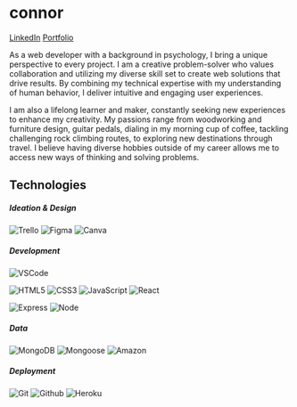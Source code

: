 # connor

[LinkedIn]([https://otic.herokuapp.com/](https://www.linkedin.com/in/connorbyram/)) 
[Portfolio]([https://otic.herokuapp.com/](https://cnnrbyrm.webflow.io/))

As a web developer with a background in psychology, I bring a unique perspective to every project. I am a creative problem-solver who values collaboration and utilizing my diverse skill set to create web solutions that drive results. By combining my technical expertise with my understanding of human behavior, I deliver intuitive and engaging user experiences.

I am also a lifelong learner and maker, constantly seeking new experiences to enhance my creativity. My passions range from woodworking and furniture design, guitar pedals, dialing in my morning cup of coffee, tackling challenging rock climbing routes, to exploring new destinations through travel. I believe having diverse hobbies outside of my career allows me to access new ways of thinking and solving problems.

## Technologies
##### Ideation & Design
  ![Trello](https://img.shields.io/badge/-Trello-DEEB3B?style=flat&logo=trello&logoColor=black)
  ![Figma](https://img.shields.io/badge/-Figma-DEEB3B?style=flat&logo=figma&logoColor=black)
  ![Canva](https://img.shields.io/badge/-Canva-DEEB3B?style=flat&logo=canva&logoColor=black)

##### Development
  ![VSCode](https://img.shields.io/badge/-VS_Code-DEEB3B?style=flat&logo=visualstudio&logoColor=black)

  ![HTML5](https://img.shields.io/badge/-HTML5-DEEB3B?style=flat&logo=html5&logoColor=black)
  ![CSS3](https://img.shields.io/badge/-CSS-DEEB3B?style=flat&logo=css3&logoColor=black)
  ![JavaScript](https://img.shields.io/badge/-JavaScript-DEEB3B?style=flat&logo=javascript&logoColor=black)
  ![React](https://img.shields.io/badge/-React-DEEB3B?style=flat&logo=react&logoColor=black)

  ![Express](https://img.shields.io/badge/-Express-DEEB3B?style=flat&logo=express&logoColor=black)
  ![Node](https://img.shields.io/badge/-Node.js-DEEB3B?style=flat&logo=node.js&logoColor=black)

##### Data
  ![MongoDB](https://img.shields.io/badge/-MongoDB-DEEB3B?style=flat&logo=mongodb&logoColor=black)
  ![Mongoose](https://img.shields.io/badge/-Mongoose_ODM-DEEB3B?style=flat&logo=mongodb&logoColor=black)
  ![Amazon](https://img.shields.io/badge/-AWS-DEEB3B?style=flat&logo=amazon&logoColor=black)

##### Deployment
  ![Git](https://img.shields.io/badge/-Git-DEEB3B?style=flat&logo=git&logoColor=black)
  ![Github](https://img.shields.io/badge/-GitHub-DEEB3B?style=flat&logo=github&logoColor=black)
  ![Heroku](https://img.shields.io/badge/-Heroku-DEEB3B?style=flat&logo=heroku&logoColor=black)
